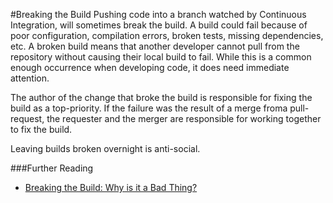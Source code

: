 #Breaking the Build
Pushing code into a branch watched by Continuous Integration, will sometimes break the build. A build could fail because of poor configuration, compilation errors, broken tests, missing dependencies, etc. A broken build means that another developer cannot pull from the repository without causing their local build to fail. While this is a common enough occurrence when developing code, it does need immediate attention. 

The author of the change that broke the build is responsible for fixing the build as a top-priority. If the failure was the result of a merge froma pull-request, the requester and the merger are responsible for working together to fix the build.

Leaving builds broken overnight is anti-social.

###Further Reading
* [Breaking the Build: Why is it a Bad Thing?](http://stackoverflow.com/questions/3290702/breaking-the-build-why-is-it-a-bad-thing)
